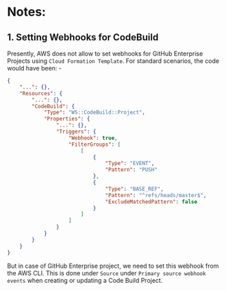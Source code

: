 # Notes:

## 1. Setting Webhooks for CodeBuild

Presently, AWS does not allow to set webhooks for GitHub Enterprise Projects using `Cloud Formation Template`.
For standard scenarios, the code would have been: -

```json
{
    "...": {},
    "Resources": {
        "...": {},
        "CodeBuild": {
            "Type": "WS::CodeBuild::Project",
            "Properties": {
                "...": {},
                "Triggers": {
                    "Webhook": true,
                    "FilterGroups": [
                        [
                            {
                                "Type": "EVENT",
                                "Pattern": "PUSH"
                            },
                            {
                                "Type": "BASE_REF",
                                "Pattern": "^refs/heads/master$",
                                "ExcludeMatchedPattern": false
                            }
                        ]
                    ]
                }
            }
        }
    }
}
```

But in case of GitHub Enterprise project, we need to set this webhook from the AWS CLI.
This is done under `Source` under `Primary source webhook events` when creating or updating a Code Build Project.